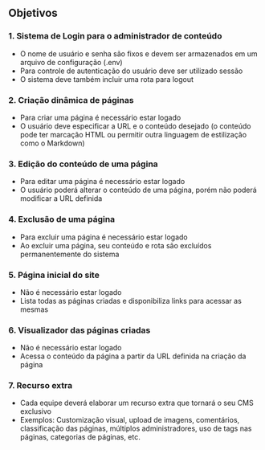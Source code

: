 ## Objetivos

### 1. Sistema de Login para o administrador de conteúdo
- O nome de usuário e senha são fixos e devem ser armazenados em um arquivo
de configuração (.env)
- Para controle de autenticação do usuário deve ser utilizado sessão
- O sistema deve também incluir uma rota para logout

### 2. Criação dinâmica de páginas
- Para criar uma página é necessário estar logado
- O usuário deve especificar a URL e o conteúdo desejado (o conteúdo pode ter
marcação HTML ou permitir outra linguagem de estilização como o Markdown)

### 3. Edição do conteúdo de uma página
- Para editar uma página é necessário estar logado
- O usuário poderá alterar o conteúdo de uma página, porém não poderá modificar
a URL definida

### 4. Exclusão de uma página
- Para excluir uma página é necessário estar logado
- Ao excluir uma página, seu conteúdo e rota são excluídos permanentemente do
sistema

### 5. Página inicial do site
- Não é necessário estar logado
- Lista todas as páginas criadas e disponibiliza links para acessar as mesmas

### 6. Visualizador das páginas criadas
- Não é necessário estar logado
- Acessa o conteúdo da página a partir da URL definida na criação da página

### 7. Recurso extra
- Cada equipe deverá elaborar um recurso extra que tornará o seu CMS exclusivo
- Exemplos: Customização visual, upload de imagens, comentários, classificação
das páginas, múltiplos administradores, uso de tags nas páginas, categorias de
páginas, etc.